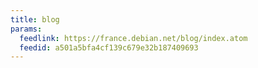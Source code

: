 ```yaml
---
title: blog
params:
  feedlink: https://france.debian.net/blog/index.atom
  feedid: a501a5bfa4cf139c679e32b187409693
---
```

